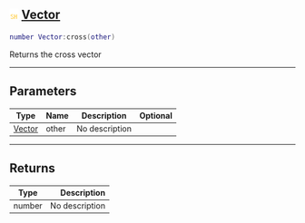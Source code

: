 ## ![shared](.gitbook/assets/shared.png) [Vector](home/Vector)



```lua
number Vector:cross(other)
```

Returns the cross vector

------
## Parameters

| Type   | Name | Description | Optional |
| ------ | ---- | ----------- | -------: |
| [Vector](home/Vector) | other | No description |  |

------
## Returns

| Type   | Description |
| ------ | ----------: |
| number | No description |

